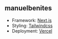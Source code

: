 ## manuelbenites

- Framework: [Next.js](https://nextjs.org/)
- Styling: [Tailwindcss](https://tailwindcss.com/)
- Deployment: [Vercel](https://vercel.com/)
